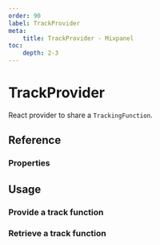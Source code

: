 ```yaml
---
order: 90
label: TrackProvider
meta:
    title: TrackProvider - Mixpanel
toc:
    depth: 2-3
---
```


# TrackProvider

React provider to share a `TrackingFunction`.

## Reference



### Properties



## Usage

### Provide a track function

### Retrieve a track function
